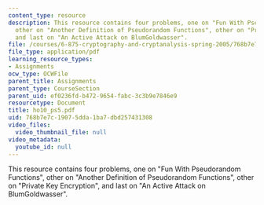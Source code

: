 ```yaml
---
content_type: resource
description: This resource contains four problems, one on "Fun With Pseudorandom Functions",
  other on "Another Definition of Pseudorandom Functions", other on "Private Key Encryption",
  and last on "An Active Attack on BlumGoldwasser".
file: /courses/6-875-cryptography-and-cryptanalysis-spring-2005/768b7e7c19075dda1ba7dbd257431308_ho10_ps5.pdf
file_type: application/pdf
learning_resource_types:
- Assignments
ocw_type: OCWFile
parent_title: Assignments
parent_type: CourseSection
parent_uid: ef0236fd-b472-9654-fabc-3c3b9e7846e9
resourcetype: Document
title: ho10_ps5.pdf
uid: 768b7e7c-1907-5dda-1ba7-dbd257431308
video_files:
  video_thumbnail_file: null
video_metadata:
  youtube_id: null
---
```

This resource contains four problems, one on "Fun With Pseudorandom Functions", other on "Another Definition of Pseudorandom Functions", other on "Private Key Encryption", and last on "An Active Attack on BlumGoldwasser".

